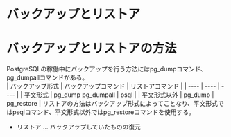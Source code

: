 # バックアップとリストア
# バックアップとリストアの方法
PostgreSQLの稼働中にバックアップを行う方法にはpg_dumpコマンド、pg_dumpallコマンドがある。  
| バックアップ形式 | バックアップコマンド | リストアコマンド |
| ---- | ---- | ---- |
| 平文形式 | pg_dump pg_dumpall | psql |
| 平文形式以外 | pg_dump | pg_restore | 
リストアの方法はバックアップ形式によってことなり、平文形式ではpsqlコマンド、平文形式以外ではpg_restoreコマンドを使用する。  
* リストア ... バックアップしていたものの復元  
